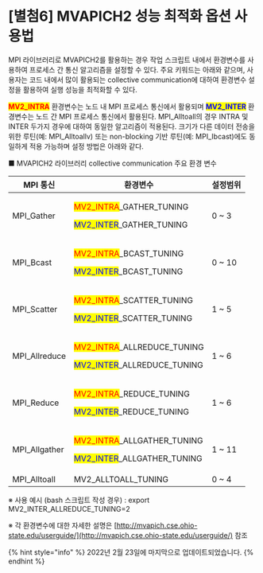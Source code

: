 # \[별첨6] MVAPICH2 성능 최적화 옵션 사용법

MPI 라이브러리로 MVAPICH2를 활용하는 경우 작업 스크립트 내에서 환경변수를 사용하여 프로세스 간 통신 알고리즘을 설정할 수 있다. 주요 키워드는 아래와 같으며, 사용자는 코드 내에서 많이 활용되는 collective communication에 대하여 환경변수 설정을 활용하여 실행 성능을 최적화할 수 있다.

<mark style="color:red;">**MV2\_INTRA**</mark> 환경변수는 노드 내 MPI 프로세스 통신에서 활용되며 <mark style="color:blue;">**MV2\_INTER**</mark> 환경변수는 노드 간 MPI 프로세스 통신에서 활용된다. MPI\_Alltoall의 경우 INTRA 및 INTER 두가지 경우에 대하여 동일한 알고리즘이 적용된다. 크기가 다른 데이터 전송을 위한 루틴(예: MPI\_Alltoallv) 또는 non-blocking 기반 루틴(예: MPI\_Ibcast)에도 동일하게 적용 가능하며 설정 방법은 아래와 같다.

■ MVAPICH2 라이브러리 collective communication 주요 환경 변수

| **MPI 통신**     | **환경변수**                                                                                                                            | **설정범위** |
| -------------- | ----------------------------------------------------------------------------------------------------------------------------------- | -------- |
| MPI\_Gather    | <p><mark style="color:red;">MV2_INTRA</mark>_GATHER_TUNING</p><p><mark style="color:blue;">MV2_INTER</mark>_GATHER_TUNING</p>       | 0 \~ 3   |
| MPI\_Bcast     | <p><mark style="color:red;">MV2_INTRA</mark>_BCAST_TUNING</p><p><mark style="color:blue;">MV2_INTER</mark>_BCAST_TUNING</p>         | 0 \~ 10  |
| MPI\_Scatter   | <p><mark style="color:red;">MV2_INTRA</mark>_SCATTER_TUNING</p><p><mark style="color:blue;">MV2_INTER</mark>_SCATTER_TUNING</p>     | 1 \~ 5   |
| MPI\_Allreduce | <p><mark style="color:red;">MV2_INTRA</mark>_ALLREDUCE_TUNING</p><p><mark style="color:blue;">MV2_INTER</mark>_ALLREDUCE_TUNING</p> | 1 \~ 6   |
| MPI\_Reduce    | <p><mark style="color:red;">MV2_INTRA</mark>_REDUCE_TUNING</p><p><mark style="color:blue;">MV2_INTER</mark>_REDUCE_TUNING</p>       | 1 \~ 6   |
| MPI\_Allgather | <p><mark style="color:red;">MV2_INTRA</mark>_ALLGATHER_TUNING</p><p><mark style="color:blue;">MV2_INTER</mark>_ALLGATHER_TUNING</p> | 1 \~ 11  |
| MPI\_Alltoall  | MV2\_ALLTOALL\_TUNING                                                                                                               | 0 \~ 4   |

※ 사용 예시 (bash 스크립트 작성 경우) : export MV2\_INTER\_ALLREDUCE\_TUNING=2

※ 각 환경변수에 대한 자세한 설명은 [http://mvapich.cse.ohio-state.edu/userguide/](http://mvapich.cse.ohio-state.edu/userguide/) 참조



{% hint style="info" %}
2022년 2월 23일에 마지막으로 업데이트되었습니다.
{% endhint %}
